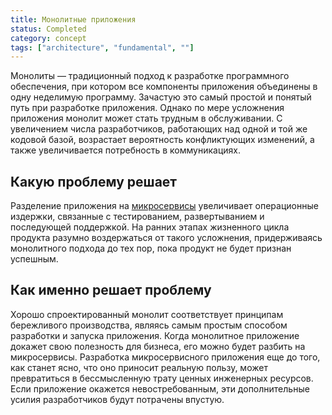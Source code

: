 ```yaml
---
title: Монолитные приложения
status: Completed
category: concept
tags: ["architecture", "fundamental", ""]
---
```


Монолиты — традиционный подход к разработке программного обеспечения, при котором все компоненты приложения объединены в одну неделимую программу.
Зачастую это самый простой и понятый путь при разработке приложения.
Однако по мере усложнения приложения монолит может стать трудным в обслуживании. 
С увеличением числа разработчиков, работающих над одной и той же кодовой базой, возрастает вероятность 
конфликтующих изменений, а также увеличивается потребность в коммуникациях.

## Какую проблему решает

Разделение приложения на [микросервисы](/microservices-architecture/) увеличивает операционные издержки, связанные с
тестированием, развертыванием и последующей поддержкой.
На ранних этапах жизненного цикла продукта разумно воздержаться от такого усложнения, придерживаясь монолитного подхода до тех пор, 
пока продукт не будет признан успешным. 

## Как именно решает проблему

Хорошо спроектированный монолит соответствует принципам бережливого производства, 
являясь самым простым способом разработки и запуска приложения. 
Когда монолитное приложение докажет свою полезность для бизнеса, его можно будет разбить на микросервисы. 
Разработка микросервисного приложения еще до того, как станет ясно, что оно приносит реальную пользу, может превратиться
в бессмысленную трату ценных инженерных ресурсов.
Если приложение окажется невостребованным, эти дополнительные усилия разработчиков будут потрачены впустую. 
